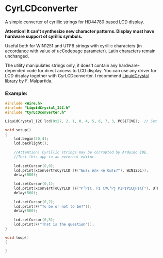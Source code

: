 # CyrLCDconverter

A simple converter of cyrillic strings for HD44780 based LCD display.

**Attention! It can't synthesize new character patterns. Display must have hardware support of cyrillic symbols.**

Useful both for WIN1251 and UTF8 strings with cyrillic characters 
(in accordance with value of ucCodepage parameter). 
Latin characters remain unchanged.

The utility manipulates strings only, it does't contain any hardware-depended code for direct access to LCD display. 
You can use any driver for LCD display together with CyrLCDconverter. I recommend [LiquidCrystal library](https://bitbucket.org/fmalpartida/new-liquidcrystal/wiki/Home) by F. Malpartida.

### Example: 

```C++
#include <Wire.h> 
#include "LiquidCrystal_I2C.h" 
#include "CyrLCDconverter.h"

LiquidCrystal_I2C lcd(0x27, 2, 1, 0, 4, 5, 6, 7, 3, POSITIVE);  // Set the LCD I2C address

void setup()   
{
	lcd.begin(20,4);
	lcd.backlight();	
	
	//Attention! Cyrillic strings may be corrupted by Arduino IDE.
	//Test this app in an external editor.
	
	lcd.setCursor(0,0);
	lcd.print(xConvertToCyrLCD (F("Быть или не быть?"), WIN1251));
	delay(500);	
	
	lcd.setCursor(0,1);
	lcd.print(xConvertToCyrLCD (F("Р’РѕС‚ РІ С‡С‘Рј РІРѕРїСЂРѕСЃ"), UTF8));
	delay(500);  
	
	lcd.setCursor(0,2);
	lcd.print(F("To be or not to be?"));
	delay(500);	
	
	lcd.setCursor(0,3);
	lcd.print(F("That is the question"));
}

void loop()
{

}
```


